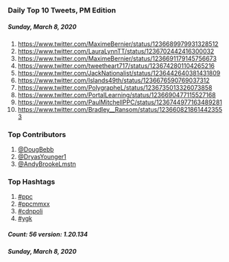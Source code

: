 ### Daily Top 10 Tweets, PM Edition
##### Sunday, March 8, 2020
 1) https://www.twitter.com/MaximeBernier/status/1236689979931328512
 2) https://www.twitter.com/LauraLynnTT/status/1236702442416300032
 3) https://www.twitter.com/MaximeBernier/status/1236691179145756673
 4) https://www.twitter.com/tweetheart717/status/1236742801104265216
 5) https://www.twitter.com/JackNationalist/status/1236442640381431809
 6) https://www.twitter.com/Islands49th/status/1236676590769037312
 7) https://www.twitter.com/PolygrapheL/status/1236735013326073858
 8) https://www.twitter.com/PortalLearning/status/1236690477115527168
 9) https://www.twitter.com/PaulMitchellPPC/status/1236744977163489281
10) https://www.twitter.com/Bradley__Ransom/status/1236608218614423553

### Top Contributors
  1) [@DougBebb](https://www.twitter.com/DougBebb)
  2) [@DryasYounger1](https://www.twitter.com/DryasYounger1)
  3) [@AndyBrookeLmstn](https://www.twitter.com/AndyBrookeLmstn)


### Top Hashtags

  1) [#ppc](https://www.twitter.com/hashtag/ppc)
  2) [#ppcmmxx](https://www.twitter.com/hashtag/ppcmmxx)
  3) [#cdnpoli](https://www.twitter.com/hashtag/cdnpoli)
  4) [#ygk](https://www.twitter.com/hashtag/ygk)

##### Count: 56	version: 1.20.134
##### Sunday, March 8, 2020

